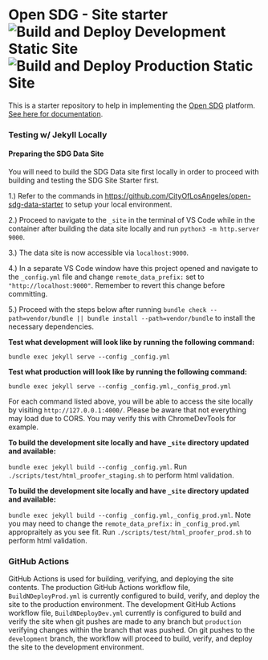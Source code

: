 # Open SDG - Site starter ![Build and Deploy Development Static Site](https://github.com/CityOfLosAngeles/open-sdg-site-starter/workflows/Build%20and%20Deploy%20Development%20Static%20Site/badge.svg) ![Build and Deploy Production Static Site](https://github.com/CityOfLosAngeles/open-sdg-site-starter/workflows/Build%20and%20Deploy%20Production%20Static%20Site/badge.svg)


This is a starter repository to help in implementing the [Open SDG](https://github.com/open-sdg/open-sdg) platform. [See here for documentation](https://open-sdg.readthedocs.io).

### Testing w/ Jekyll Locally

#### Preparing the SDG Data Site

You will need to build the SDG Data site first locally in order to proceed with building and testing the SDG Site Starter first.

1.) Refer to the commands in https://github.com/CityOfLosAngeles/open-sdg-data-starter to setup your local environment.

2.) Proceed to navigate to the `_site` in the terminal of VS Code while in the container after building the data site locally and run `python3 -m http.server 9000`.

3.) The data site is now accessible via `localhost:9000`.

4.) In a separate VS Code window have this project opened and navigate to the `_config.yml` file and change `remote_data_prefix:` set to `"http://localhost:9000"`. Remember to revert this change before committing.

5.) Proceed with the steps below after running `bundle check --path=vendor/bundle || bundle install --path=vendor/bundle` to install the necessary dependencies.

**Test what development will look like by running the following command:**

`bundle exec jekyll serve --config _config.yml`

**Test what production will look like by running the following command:**

`bundle exec jekyll serve --config _config.yml,_config_prod.yml`

For each command listed above, you will be able to access the site locally by visiting `http://127.0.0.1:4000/`. Please be aware that not everything may load due to CORS. You may verify this with ChromeDevTools for example.

**To build the development site locally and have `_site` directory updated and available:**

`bundle exec jekyll build --config _config.yml`. Run `./scripts/test/html_proofer_staging.sh` to perform html validation.

**To build the development site locally and have `_site` directory updated and available:**

`bundle exec jekyll build --config _config.yml,_config_prod.yml`. Note you may need to change the `remote_data_prefix:` in `_config_prod.yml` appropraitely as you see fit. Run `./scripts/test/html_proofer_prod.sh` to perform html validation.

### GitHub Actions

GitHub Actions is used for building, verifying, and deploying the site contents. The production GitHub Actions workflow file, `BuildNDeployProd.yml` is currently 
configured to build, verify, and deploy the site to the production environment. The development GitHub Actions workflow file, `BuildNDeployDev.yml` currently is 
configured to build and verify the site when git pushes are made to any branch but `production` verifying changes within the branch that was pushed. On git pushes to 
the `development` branch, the workflow will proceed to build, verify, and deploy the site to the development environment.
